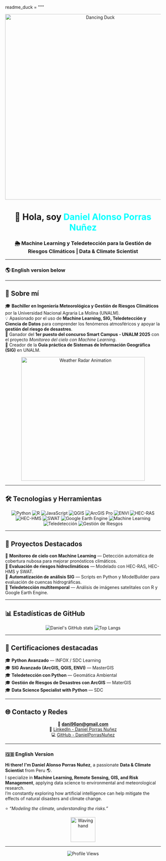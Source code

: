 
readme_duck = """<!-- Encabezado con GIF de pato bailando -->
<div align="center">
  <img src="https://usagif.com/wp-content/uploads/2022/4hv9xm/dancing-duck-acegifcom-29.gif" width="600" alt="Dancing Duck">
</div>

<h1 align="center">👋 Hola, soy <span style="color:#00FFFF;">Daniel Alonso Porras Nuñez</span></h1>
<h3 align="center">🌦️ Machine Learning y Teledetección para la Gestión de Riesgos Climáticos | Data & Climate Scientist</h3>

---

### 🌎 English version below

---

## 🧠 Sobre mí

🎓 **Bachiller en Ingeniería Meteorológica y Gestión de Riesgos Climáticos** por la Universidad Nacional Agraria La Molina (UNALM).  
💡 Apasionado por el uso de **Machine Learning, SIG, Teledetección y Ciencia de Datos** para comprender los fenómenos atmosféricos y apoyar la **gestión del riesgo de desastres**.  
🚀 Ganador del **1er puesto del concurso Smart Campus - UNALM 2025** con el proyecto *Monitoreo del cielo con Machine Learning*.  
📘 Creador de la **Guía práctica de Sistemas de Información Geográfica (SIG)** en UNALM.  

<div align="center">
  <img src="https://media.giphy.com/media/l0HlNaQ6gWfllcjDO/giphy.gif" width="400" alt="Weather Radar Animation">
</div>

---

## 🛠️ Tecnologías y Herramientas

<div align="center">

![Python](https://img.shields.io/badge/Python-3776AB?style=for-the-badge&logo=python&logoColor=white)
![R](https://img.shields.io/badge/R-276DC3?style=for-the-badge&logo=r&logoColor=white)
![JavaScript](https://img.shields.io/badge/JavaScript-F7DF1E?style=for-the-badge&logo=javascript&logoColor=black)
![QGIS](https://img.shields.io/badge/QGIS-589632?style=for-the-badge&logo=qgis&logoColor=white)
![ArcGIS Pro](https://img.shields.io/badge/ArcGIS%20Pro-007ACC?style=for-the-badge&logo=arcgis&logoColor=white)
![ENVI](https://img.shields.io/badge/ENVI-4B0082?style=for-the-badge)
![HEC-RAS](https://img.shields.io/badge/HEC--RAS-006400?style=for-the-badge)
![HEC-HMS](https://img.shields.io/badge/HEC--HMS-228B22?style=for-the-badge)
![SWAT](https://img.shields.io/badge/SWAT-4169E1?style=for-the-badge)
![Google Earth Engine](https://img.shields.io/badge/Google%20Earth%20Engine-4285F4?style=for-the-badge&logo=googleearth&logoColor=white)
![Machine Learning](https://img.shields.io/badge/Machine%20Learning-FF6F00?style=for-the-badge&logo=tensorflow&logoColor=white)
![Teledetección](https://img.shields.io/badge/Remote%20Sensing-00BFFF?style=for-the-badge)
![Gestión de Riesgos](https://img.shields.io/badge/Risk%20Management-8A2BE2?style=for-the-badge)

</div>

---

## 🚀 Proyectos Destacados

🔹 **Monitoreo de cielo con Machine Learning** — Detección automática de cobertura nubosa para mejorar pronósticos climáticos.  
🔹 **Evaluación de riesgos hidroclimáticos** — Modelado con HEC-RAS, HEC-HMS y SWAT.  
🔹 **Automatización de análisis SIG** — Scripts en Python y ModelBuilder para evaluación de cuencas hidrográficas.  
🔹 **Teledetección multitemporal** — Análisis de imágenes satelitales con R y Google Earth Engine.

---

## 📊 Estadísticas de GitHub

<div align="center">

![Daniel's GitHub stats](https://github-readme-stats.vercel.app/api?username=DanielPorrasNuñez&show_icons=true&theme=tokyonight)
![Top Langs](https://github-readme-stats.vercel.app/api/top-langs/?username=DanielPorrasNuñez&layout=compact&theme=tokyonight)

</div>

---

## 🧾 Certificaciones destacadas

🎓 **Python Avanzado** — INFOX / SDC Learning  
🎓 **SIG Avanzado (ArcGIS, QGIS, ENVI)** — MasterGIS  
🎓 **Teledetección con Python** — Geomática Ambiental  
🎓 **Gestión de Riesgos de Desastres con ArcGIS** — MaterGIS  
🎓 **Data Science Specialist with Python** — SDC  

---

## 🌐 Contacto y Redes

<div align="center">

📧 **dani96pn@gmail.com**  
🔗 [LinkedIn - Daniel Porras Nuñez](https://www.linkedin.com/in/DanielPorrasNu%C3%B1ez/)  
💻 [GitHub - DanielPorrasNuñez](https://github.com/DanielPorrasNuñez)  

</div>

---

### 🇬🇧 English Version

**Hi there! I'm Daniel Alonso Porras Nuñez**, a passionate **Data & Climate Scientist** from Peru 🌎.  
I specialize in **Machine Learning, Remote Sensing, GIS, and Risk Management**, applying data science to environmental and meteorological research.  
I’m constantly exploring how artificial intelligence can help mitigate the effects of natural disasters and climate change.  

⭐ *“Modeling the climate, understanding the risks.”*  

<div align="center">
  <img src="https://media.giphy.com/media/hvRJCLFzcasrR4ia7z/giphy.gif" width="80" alt="Waving hand">
</div>

---

<div align="center">

![Profile Views](https://komarev.com/ghpvc/?username=DanielPorrasNuñez&color=blueviolet&style=flat-square)

</div>
